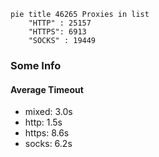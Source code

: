 
```mermaid
pie title 46265 Proxies in list
    "HTTP" : 25157
    "HTTPS": 6913
    "SOCKS" : 19449
```

### Some Info
#### Average Timeout

- mixed: 3.0s
- http: 1.5s
- https: 8.6s
- socks: 6.2s